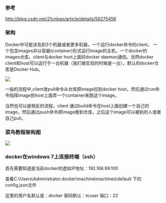 ### 参考
http://blog.csdn.net/21cnbao/article/details/56275456

### 架构
Docker中可能涉及到3个机器或者更多机器，一个运行docker命令的client， 一个包含images并以容器(container)形式运行image的主机，一个docker的images仓库。client与docker host上面的docker daemon通信。当然docker client和host可以运行于一台机器（我们做实验的时候是一台），默认的docker仓库是Docker Hub。

![](http://img.blog.csdn.net/20170221093551818?watermark/2/text/aHR0cDovL2Jsb2cuY3Nkbi5uZXQvMjFjbmJhbw==/font/5a6L5L2T/fontsize/400/fill/I0JBQkFCMA==/dissolve/70/gravity/Center)

一般的流程中,client发pull命令从仓库把image拉到docker host，然后通过run命令指挥image到host上面弄一个container来跑这个image。

当然也可以是相反的流程，client 通过build命令在host上面创建一个自己的image，然后通过push命令把image推到仓库。之后这个image可以被别的人或者自己pull。


### 菜鸟教程架构图

![](http://www.runoob.com/wp-content/uploads/2016/04/576507-docker1.png)

### docker在windows 7上连接终端（ssh）

首先需要知道是当前docker的虚拟IP地址：192.168.99.100

查看C:\Users\Administrator\.docker\machine\machines\default 下的config.json文件

这里的用户名默认是：docker  密码默认：tcuser  端口：22
